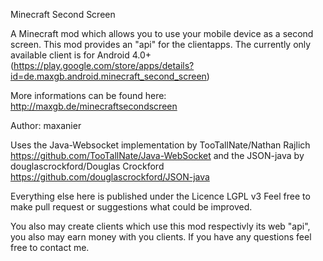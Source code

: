 Minecraft Second Screen

A Minecraft mod which allows you to use your mobile device as a second screen.
This mod provides an "api" for the clientapps.
The currently only available client is for Android 4.0+ (https://play.google.com/store/apps/details?id=de.maxgb.android.minecraft_second_screen)

More informations can be found here: http://maxgb.de/minecraftsecondscreen

Author: maxanier

Uses the Java-Websocket implementation by TooTallNate/Nathan Rajlich https://github.com/TooTallNate/Java-WebSocket
and the JSON-java by douglascrockford/Douglas Crockford https://github.com/douglascrockford/JSON-java

Everything else here is published under the Licence LGPL v3
Feel free to make pull request or suggestions what could be improved.

You also may create clients which use this mod respectivly its web "api", you also may earn money with you clients. 
If you have any questions feel free to contact me.
